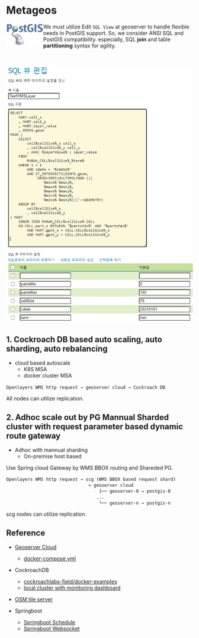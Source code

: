 # Metageos

<img align="left" src='README/postgis-logo-1.png' width=100>

 We must utilize Edit `SQL View` at geoserver to handle flexible needs in PostGIS support.
 So, we consider ANSI SQL and PostGIS compatibility. especially, SQL **join** and table **partitioning** syntax for agility.

<br>

<p align="center">
  <img src='README/geoserver-sql-view.png' width=600>
</p>

## 1. Cockroach DB based auto scaling, auto sharding, auto rebalancing

- cloud based autoscale
  - K8S MSA
  - docker cluster MSA

`Openlayers WMS http request → geoserver cloud → Cockroach DB`

All nodes can utilize replication.

## 2. Adhoc scale out by PG Mannual Sharded cluster with request parameter based dynamic route gateway

- Adhoc with mannual sharding
  - On-premise host based

Use Spring cloud Gateway by WMS BBOX routing and Shareded PG.

```
Openlayers WMS http request → scg (WMS BBOX based request shard)
                               ↪ geoserver cloud
                                   ├── geoserver-0 → postgis-0
                                  ...
                                   └── geoserver-n → postgis-n
```

scg nodes can utilize replication.

## Reference

- [Geoserver Cloud](http://geoserver.org/geoserver-cloud/)
  - [docker-compose.yml](https://geoserver.github.io/geoserver-cloud/deploy/docker-compose/stable/docker-compose.yml)

- CockroachDB
  - [cockroachlabs-field/docker-examples](https://github.com/cockroachlabs-field/docker-examples)
  - [local cluster with monitoring dashboard](https://www.cockroachlabs.com/docs/stable/start-a-local-cluster-in-docker-mac.html)

- [OSM tile server](https://github.com/Overv/openstreetmap-tile-server)

- Springboot
  - [Springboot Schedule](https://github.com/spring-guides/gs-scheduling-tasks)
  - [Springboot Websocket](https://github.com/callicoder/spring-boot-websocket-chat-demo.git)
